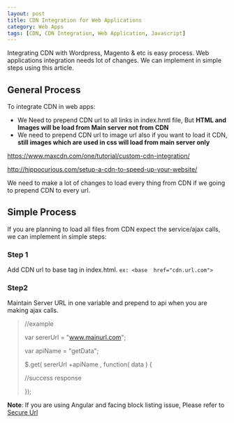 ```yaml
---
layout: post
title: CDN Integration for Web Applications
category: Web Apps
tags: [CDN, CDN Integration, Web Application, Javascript]
---
```

Integrating CDN with Wordpress, Magento & etc is easy process. Web applications integration needs lot of changes. We can implement in simple steps using this article.

## General Process

To integrate CDN in web apps:
* We Need to prepend CDN url to all links in index.hmtl file, But **HTML and Images will be load from Main server not from CDN**
* We need to prepend CDN url to image url also if you want to load it CDN, **still images which are used in css will load from main server only**

https://www.maxcdn.com/one/tutorial/custom-cdn-integration/

http://hippocurious.com/setup-a-cdn-to-speed-up-your-website/


We need to make a lot of changes to load every thing from CDN if we going to prepend CDN to every url. 



## Simple Process

If you are planning to load all files from CDN expect the service/ajax calls, we can implement in simple steps:


### Step 1
Add CDN url to base tag in index.html. `ex: <base  href="cdn.url.com">`


### Step2
Maintain Server URL in one variable and prepend to api when you are making ajax calls.


> //example
> 
> var sererUrl = "www.mainurl.com";
> 
> var apiName = "getData";
> 
> $.get( sererUrl +apiName , function( data ) {
> 
>   //success response
> 
> });

**Note**: If you are using Angular and facing block listing issue, Please refer to [Secure Url](https://docs.angularjs.org/api/ng/provider/$sceDelegateProvider)
